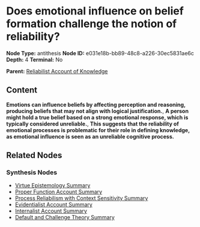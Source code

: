# Does emotional influence on belief formation challenge the notion of reliability?

**Node Type:** antithesis
**Node ID:** e031e18b-bb89-48c8-a226-30ec5831ae6c
**Depth:** 4
**Terminal:** No

**Parent:** [Reliabilist Account of Knowledge](reliabilist-account-of-knowledge-synthesis-ceb8584e-16e1-44f9-a55c-da7d0faf9d9a.md)

## Content

**Emotions can influence beliefs by affecting perception and reasoning, producing beliefs that may not align with logical justification.**, **A person might hold a true belief based on a strong emotional response, which is typically considered unreliable.**, **This suggests that the reliability of emotional processes is problematic for their role in defining knowledge, as emotional influence is seen as an unreliable cognitive process.**

## Related Nodes

### Synthesis Nodes

- [Virtue Epistemology Summary](virtue-epistemology-summary-synthesis-efa16bad-9436-4463-a16e-604ddc730836.md)
- [Proper Function Account Summary](proper-function-account-summary-synthesis-2fa79e86-1741-4870-9d5e-4d2327531d23.md)
- [Process Reliabilism with Context Sensitivity Summary](process-reliabilism-with-context-sensitivity-summary-synthesis-aac038d1-5b0e-431d-b021-fec92ac0eb2f.md)
- [Evidentialist Account Summary](evidentialist-account-summary-synthesis-d26000a8-5988-4714-9283-d5925d9c47b7.md)
- [Internalist Account Summary](internalist-account-summary-synthesis-ae651fea-189e-438c-9e91-b9bf971981f5.md)
- [Default and Challenge Theory Summary](default-and-challenge-theory-summary-synthesis-d3be4656-55f3-4f99-ba42-c7232cb39d06.md)
